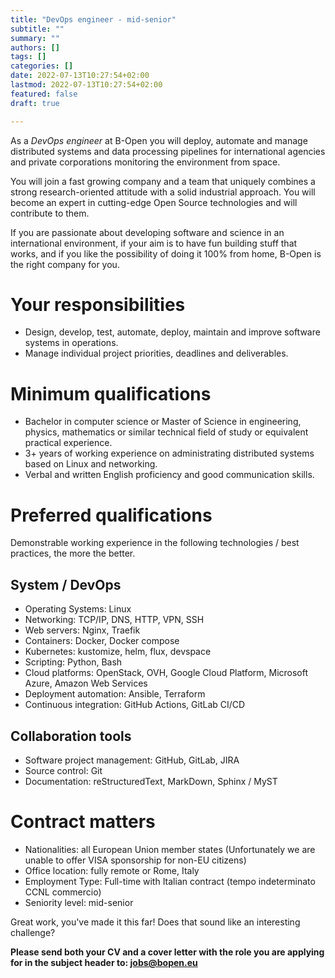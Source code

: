 ```yaml
---
title: "DevOps engineer - mid-senior"
subtitle: ""
summary: ""
authors: []
tags: []
categories: []
date: 2022-07-13T10:27:54+02:00
lastmod: 2022-07-13T10:27:54+02:00
featured: false
draft: true

---
```


As a <!---
job title
-->
_DevOps engineer_
at B-Open you will <!---
job short description
-->
deploy, automate and manage distributed systems and data processing pipelines for international agencies and private corporations monitoring the environment from space.
<!---
common foreword
-->
You will join a fast growing company and
a team that uniquely combines a strong research-oriented attitude with a solid industrial approach.
You will become an expert in cutting-edge Open Source technologies and will contribute to them.

If you are passionate about developing software and science in an international environment, if your aim is to have fun building stuff that works, and if you like the possibility of doing it 100% from home, B-Open is the right company for you.

<!---
job long description
-->

# Your responsibilities

* Design, develop, test, automate, deploy, maintain and improve software systems in operations.
* Manage individual project priorities, deadlines and deliverables.

# Minimum qualifications

* Bachelor in computer science or Master of Science in engineering, physics, mathematics or similar technical field of study or equivalent practical experience.
* 3+ years of working experience on administrating distributed systems based on Linux and networking.
* Verbal and written English proficiency and good communication skills.

# Preferred qualifications

Demonstrable working experience in the following technologies / best practices, the more the better.

## System / DevOps

* Operating Systems: Linux
* Networking: TCP/IP, DNS, HTTP, VPN, SSH
* Web servers: Nginx, Traefik
* Containers: Docker, Docker compose
* Kubernetes: kustomize, helm, flux, devspace
* Scripting: Python, Bash
* Cloud platforms: OpenStack, OVH, Google Cloud Platform, Microsoft Azure, Amazon Web Services
* Deployment automation: Ansible, Terraform
* Continuous integration: GitHub Actions, GitLab CI/CD

## Collaboration tools

* Software project management: GitHub, GitLab, JIRA
* Source control: Git
* Documentation: reStructuredText, MarkDown, Sphinx / MyST

<!---
common closing
-->

# Contract matters

* Nationalities: all European Union member states (Unfortunately we are unable to offer VISA sponsorship for non-EU citizens)
* Office location: fully remote or Rome, Italy
* Employment Type: Full-time with Italian contract (tempo indeterminato CCNL commercio)
* Seniority level: mid-senior

Great work, you've made it this far!
Does that sound like an interesting challenge?

**Please send both your CV and a cover letter with the role you are applying for in the subject header to: jobs@bopen.eu**
